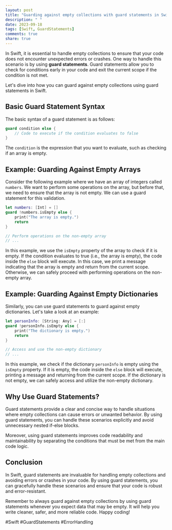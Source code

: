 ```yaml
---
layout: post
title: "Guarding against empty collections with guard statements in Swift"
description: " "
date: 2023-09-18
tags: [Swift, GuardStatements]
comments: true
share: true
---
```


In Swift, it is essential to handle empty collections to ensure that your code does not encounter unexpected errors or crashes. One way to handle this scenario is by using **guard statements**. Guard statements allow you to check for conditions early in your code and exit the current scope if the condition is not met.

Let's dive into how you can guard against empty collections using guard statements in Swift.

## Basic Guard Statement Syntax

The basic syntax of a guard statement is as follows:

```swift
guard condition else {
    // Code to execute if the condition evaluates to false
}
```

The `condition` is the expression that you want to evaluate, such as checking if an array is empty.

## Example: Guarding Against Empty Arrays

Consider the following example where we have an array of integers called `numbers`. We want to perform some operations on the array, but before that, we need to ensure that the array is not empty. We can use a guard statement for this validation.

```swift
let numbers: [Int] = []
guard !numbers.isEmpty else {
    print("The array is empty.")
    return
}

// Perform operations on the non-empty array
// ...
```

In this example, we use the `isEmpty` property of the array to check if it is empty. If the condition evaluates to true (i.e., the array is empty), the code inside the `else` block will execute. In this case, we print a message indicating that the array is empty and return from the current scope. Otherwise, we can safely proceed with performing operations on the non-empty array.

## Example: Guarding Against Empty Dictionaries

Similarly, you can use guard statements to guard against empty dictionaries. Let's take a look at an example:

```swift
let personInfo: [String: Any] = [:]
guard !personInfo.isEmpty else {
    print("The dictionary is empty.")
    return
}

// Access and use the non-empty dictionary
// ...
```

In this example, we check if the dictionary `personInfo` is empty using the `isEmpty` property. If it is empty, the code inside the `else` block will execute, printing a message and returning from the current scope. If the dictionary is not empty, we can safely access and utilize the non-empty dictionary.

## Why Use Guard Statements?

Guard statements provide a clear and concise way to handle situations where empty collections can cause errors or unwanted behavior. By using guard statements, you can handle these scenarios explicitly and avoid unnecessary nested if-else blocks.

Moreover, using guard statements improves code readability and maintainability by separating the conditions that must be met from the main code logic.

## Conclusion

In Swift, guard statements are invaluable for handling empty collections and avoiding errors or crashes in your code. By using guard statements, you can gracefully handle these scenarios and ensure that your code is robust and error-resistant.

Remember to always guard against empty collections by using guard statements whenever you expect data that may be empty. It will help you write cleaner, safer, and more reliable code. Happy coding!

#Swift #GuardStatements #ErrorHandling